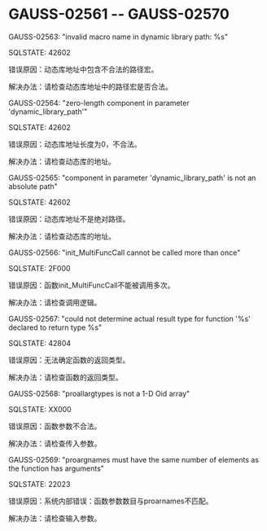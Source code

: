 # GAUSS-02561 -- GAUSS-02570<a name="ZH-CN_TOPIC_0302073654"></a>

GAUSS-02563: "invalid macro name in dynamic library path: %s"

SQLSTATE: 42602

错误原因：动态库地址中包含不合法的路径宏。

解决办法：请检查动态库地址中的路径宏是否合法。

GAUSS-02564: "zero-length component in parameter 'dynamic\_library\_path'"

SQLSTATE: 42602

错误原因：动态库地址长度为0，不合法。

解决办法：请检查动态库的地址。

GAUSS-02565: "component in parameter 'dynamic\_library\_path' is not an absolute path"

SQLSTATE: 42602

错误原因：动态库地址不是绝对路径。

解决办法：请检查动态库的地址。

GAUSS-02566: "init\_MultiFuncCall cannot be called more than once"

SQLSTATE: 2F000

错误原因：函数init\_MultiFuncCall不能被调用多次。

解决办法：请检查调用逻辑。

GAUSS-02567: "could not determine actual result type for function '%s' declared to return type %s"

SQLSTATE: 42804

错误原因：无法确定函数的返回类型。

解决办法：请检查函数的返回类型。

GAUSS-02568: "proallargtypes is not a 1-D Oid array"

SQLSTATE: XX000

错误原因：函数参数不合法。

解决办法：请检查传入参数。

GAUSS-02569: "proargnames must have the same number of elements as the function has arguments"

SQLSTATE: 22023

错误原因：系统内部错误：函数参数数目与proarnames不匹配。

解决办法：请检查输入参数。

